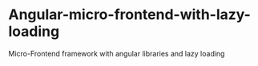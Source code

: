# Angular-micro-frontend-with-lazy-loading
Micro-Frontend framework with angular libraries and lazy loading
